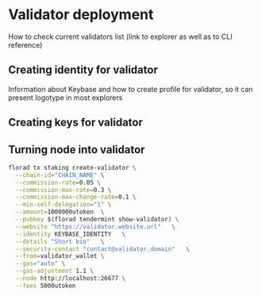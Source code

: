 # Validator deployment

How to check current validators list
(link to explorer as well as to CLI reference)

## Creating identity for validator
Information about Keybase and how to create profile for validator, so it can present logotype in most explorers


## Creating keys for validator



## Turning node into validator

```bash
florad tx staking create-validator \
  --chain-id="CHAIN_NAME" \
  --commission-rate=0.05 \
  --commission-max-rate=0.3 \
  --commission-max-change-rate=0.1 \
  --min-self-delegation="1" \
  --amount=1000000utoken  \
  --pubkey $(florad tendermint show-validator) \
  --website "https://validator.website.url"   \
  --identity KEYBASE_IDENTITY   \
  --details "Short bio"   \
  --security-contact "contact@validator.domain"   \
  --from=validator_wallet \
  --gas="auto" \
  --gas-adjustment 1.1 \
  --node http://localhost:26677 \
  --fees 5000utoken
```

